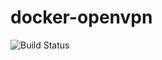 # docker-openvpn

![Build Status](https://drone.ch1.ninja/api/badges/Ch1ch1/docker-openvpn/status.svg)

